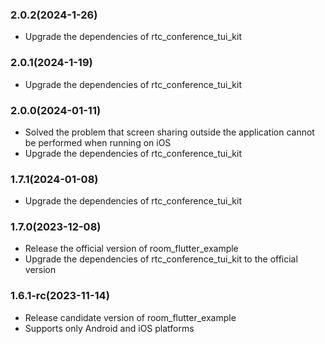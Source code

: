 ### 2.0.2(2024-1-26)

- Upgrade the dependencies of rtc_conference_tui_kit

### 2.0.1(2024-1-19)

- Upgrade the dependencies of rtc_conference_tui_kit

### 2.0.0(2024-01-11)

- Solved the problem that screen sharing outside the application cannot be performed when running on iOS
- Upgrade the dependencies of rtc_conference_tui_kit

### 1.7.1(2024-01-08)

- Upgrade the dependencies of rtc_conference_tui_kit

### 1.7.0(2023-12-08)

- Release the official version of room_flutter_example
- Upgrade the dependencies of rtc_conference_tui_kit to the official version

### 1.6.1-rc(2023-11-14)

- Release candidate version of room_flutter_example
- Supports only Android and iOS platforms
